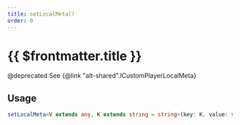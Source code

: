 ```yaml
---
title: setLocalMeta()
order: 0
---
```


# {{ $frontmatter.title }}

@deprecated See {@link "alt-shared".ICustomPlayerLocalMeta} 

## Usage

```ts
setLocalMeta<V extends any, K extends string = string>(key: K, value: shared.InterfaceValueByKey<shared.ICustomPlayerLocalMeta, K, V>): void;
```
